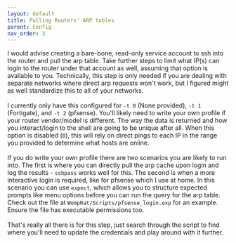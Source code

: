 ```yaml
---
layout: default
title: Pulling Routers' ARP tables
parent: Config
nav_order: 3
---
```


I would advise creating a bare-bone, read-only service account to ssh into the router and pull the arp table. Take further steps to limit what IP(s) can login to the router under that account as well, assuming that option is available to you. Technically, this step is only needed if you are dealing with separate networks where direct arp requests won't work, but I figured might as well standardize this to all of your networks.
<br><br>
I currently only have this configured for `-t 0` (None provided), `-t 1` (Fortigate), and `-t 2` (pfsense). You'll likely need to write your own profile if your router vendor/model is different. The way the data is returned and how you interact/login to the shell are going to be unique after all. When this option is disabled (`0`), this will rely on direct pings to each IP in the range you provided to determine what hosts are online.
<br><br>
If you do write your own profile there are two scenarios you are likely to run into. The first is where you can directly pull the arp cache upon login and log the results - `sshpass` works well for this. The second is when a more interactive login is required, like for pfsense which I use at home. In this scenario you can use `expect`, which allows you to structure expected prompts like menu options before you can run the query for the arp table. Check out the file at `WompRat/Scripts/pfsense_login.exp` for an example. Ensure the file has executable permissions too.
<br><br>
That's really all there is for this step, just search through the script to find where you'll need to update the credentials and play around with it further.
<br><br>
